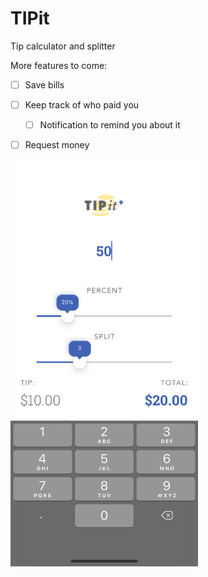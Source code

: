 # TIPit
  

Tip calculator and splitter  
  
More features to come:  
- [ ] Save bills  
- [ ] Keep track of who paid you  
  - [ ] Notification to remind you about it  
- [ ] Request money  

  
<kbd>
  <img src="screenshot.png" width="300">
</kbd>  

